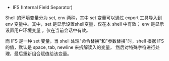 
* IFS (Internal Field Separator)

Shell 的环境变量分为 set, env 两种，其中 set 变量可以通过 export 工具导入到 env 变量中。其中，set 是显示设置shell变量，仅在本 shell 中有效；
env 是显示设置用户环境变量 ，仅在当前会话中有效。

而 IFS 是一种 set 变量，当 shell 处理"命令替换"和"参数替换"时，shell 根据 IFS 的值，默认是 space, tab, newline 来拆解读入的变量，
然后对特殊字符进行处理，最后重新组合赋值给该变量。
 
